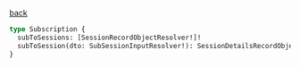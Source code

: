 [back](../../tableOfContent.md)


```graphql
type Subscription {
  subToSessions: [SessionRecordObjectResolver!]!
  subToSession(dto: SubSessionInputResolver!): SessionDetailsRecordObjectResolver!
}
```
